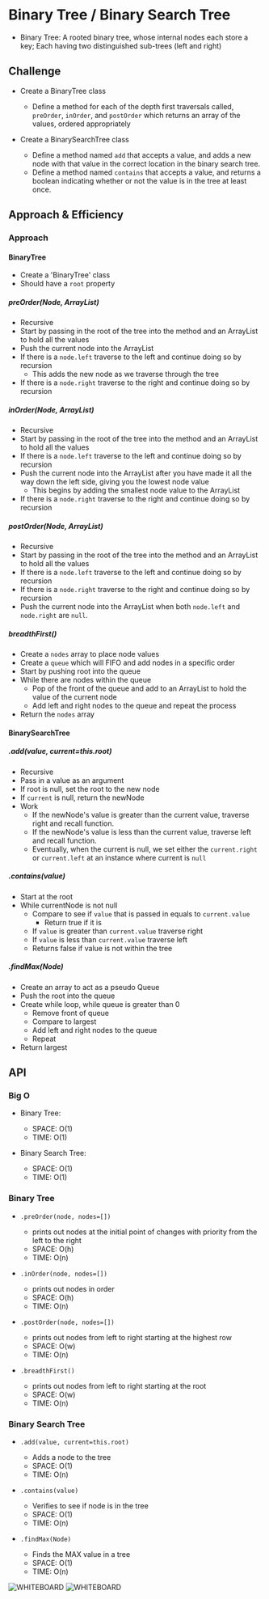 # Binary Tree / Binary Search Tree
<!-- Short summary or background information -->
- Binary Tree: A rooted binary tree, whose internal nodes each store a key; Each having two distinguished sub-trees (left and right)

## Challenge
<!-- Description of the challenge -->
- Create a BinaryTree class
  - Define a method for each of the depth first traversals called, `preOrder`, `inOrder`, and `postOrder` which returns an array of the values, ordered appropriately

- Create a BinarySearchTree class
  - Define a method named `add` that accepts a value, and adds a new node with that value in the correct location in the binary search tree.
  - Define a method named `contains` that accepts a value, and returns a boolean indicating whether or not the value is in the tree at least once.

## Approach & Efficiency
<!-- What approach did you take? Why? What is the Big O space/time for this approach? -->

### Approach

#### BinaryTree

- Create a 'BinaryTree' class
- Should have a `root` property

##### preOrder(Node<T>, ArrayList<T>)

- Recursive
- Start by passing in the root of the tree into the method and an ArrayList to hold all the values
- Push the current node into the ArrayList
- If there is a `node.left` traverse to the left and continue doing so by recursion
  - This adds the new node as we traverse through the tree
- If there is a `node.right` traverse to the right and continue doing so by recursion

##### inOrder(Node<T>, ArrayList<T>)

- Recursive
- Start by passing in the root of the tree into the method and an ArrayList to hold all the values
- If there is a `node.left` traverse to the left and continue doing so by recursion
- Push the current node into the ArrayList after you have made it all the way down the left side, giving you the lowest node value
  - This begins by adding the smallest node value to the ArrayList
- If there is a `node.right` traverse to the right and continue doing so by recursion

##### postOrder(Node<T>, ArrayList<T>)

- Recursive
- Start by passing in the root of the tree into the method and an ArrayList to hold all the values
- If there is a `node.left` traverse to the left and continue doing so by recursion
- If there is a `node.right` traverse to the right and continue doing so by recursion
- Push the current node into the ArrayList when both `node.left` and `node.right` are `null`.

##### breadthFirst()

- Create a `nodes` array to place node values
- Create a `queue` which will FIFO and add nodes in a specific order
- Start by pushing root into the queue
- While there are nodes within the queue
  - Pop of the front of the queue and add to an ArrayList to hold the value of the current node
  - Add left and right nodes to the queue and repeat the process
- Return the `nodes` array

#### BinarySearchTree

##### .add(value, current=this.root)

- Recursive
- Pass in a value as an argument
- If root is null, set the root to the new node
- If `current` is null, return the newNode
- Work
  - If the newNode's value is greater than the current value, traverse right and recall function.
  - If the newNode's value is less than the current value, traverse left and recall function.
  - Eventually, when the current is null, we set either the `current.right` or `current.left` at an instance where current is `null`

##### .contains(value)

- Start at the root
- While currentNode is not null
  - Compare to see if `value` that is passed in equals to `current.value`
    - Return true if it is
  - If `value` is greater than `current.value` traverse right
  - If `value` is less than `current.value` traverse left
  - Returns false if value is not within the tree

##### .findMax(Node)

- Create an array to act as a pseudo Queue
- Push the root into the queue
- Create while loop, while queue is greater than 0
  - Remove front of queue
  - Compare to largest
  - Add left and right nodes to the queue
  - Repeat
- Return largest


## API
<!-- Description of each method publicly available to your Linked List -->

### Big O

- Binary Tree:
  - SPACE: O(1)
  - TIME: O(1)

- Binary Search Tree:
  - SPACE: O(1)
  - TIME: O(1)

### Binary Tree

- `.preOrder(node, nodes=[])`
  - prints out nodes at the initial point of changes with priority from the left to the right
  - SPACE: O(h)
  - TIME: O(n)

- `.inOrder(node, nodes=[])`
  - prints out nodes in order
  - SPACE: O(h)
  - TIME: O(n)

- `.postOrder(node, nodes=[])`
  - prints out nodes from left to right starting at the highest row
  - SPACE: O(w)
  - TIME: O(n)

- `.breadthFirst()`
  - prints out nodes from left to right starting at the root
  - SPACE: O(w)
  - TIME: O(n)

### Binary Search Tree

- `.add(value, current=this.root)`
  - Adds a node to the tree
  - SPACE: O(1)
  - TIME: O(n)

- `.contains(value)`
  - Verifies to see if node is in the tree
  - SPACE: O(1)
  - TIME: O(n)

- `.findMax(Node)`
  - Finds the MAX value in a tree
  - SPACE: O(1)
  - TIME: O(n)

![WHITEBOARD](./assets/Whiteboard.png)
![WHITEBOARD](./assets/findMax.png)
